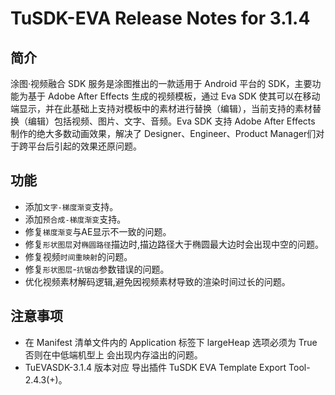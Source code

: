 # TuSDK-EVA Release Notes for 3.1.4

## 简介


涂图·视频融合 SDK 服务是涂图推出的一款适用于 Android 平台的 SDK，主要功能为基于 Adobe After Effects 生成的视频模板，通过 Eva SDK 使其可以在移动端显示，并在此基础上支持对模板中的素材进行替换（编辑），当前支持的素材替换（编辑）包括视频、图片、文字、音频。Eva SDK 支持 Adobe After Effects 制作的绝大多数动画效果，解决了 Designer、Engineer、Product Manager们对于跨平台后引起的效果还原问题。


## 功能

* 添加`文字-梯度渐变`支持。
* 添加`预合成-梯度渐变`支持。
* 修复`梯度渐变`与AE显示不一致的问题。
* 修复`形状图层`对`椭圆路径`描边时,描边路径大于椭圆最大边时会出现中空的问题。
* 修复视频`时间重映射`的问题。
* 修复`形状图层`-`抗锯齿`参数错误的问题。
* 优化视频素材解码逻辑,避免因视频素材导致的渲染时间过长的问题。


## 注意事项

* 在 Manifest 清单文件内的 Application 标签下 largeHeap 选项必须为 True 否则在中低端机型上 会出现内存溢出的问题。
* TuEVASDK-3.1.4 版本对应 导出插件 TuSDK EVA Template Export Tool-2.4.3(+)。
